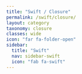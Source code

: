 ```yaml
---
title: "Swift / Closure"
permalink: /swift/closure/
layout: category
taxonomy: closure
classes: wide
icon: "far fa-folder-open"
sidebar:
  title: "Swift"
  nav: sidebar-swift
  icon: "fab fa-swift"
---
```

